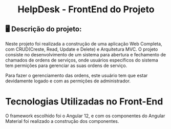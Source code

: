 <h1 align="center">HelpDesk - FrontEnd do Projeto</h1>

## 🖥️ Descrição do projeto:
 
 Neste projeto foi realizada a construção de uma aplicação Web Completa, com CRUD(Creste, Read, Update e Delete) e Arquitetura MVC.
 O projeto consiste no desenvolvimento de um sistema para abertura e fechamento de chamados de ordens de serviços, onde usuários específicos do sistema tem permições para gerenciar as suas ordens de serviço.


 Para fazer o gerenciamento das ordens, este usuário tem que estar devidamente logado e com as permições de administrador.

# Tecnologias Utilizadas no Front-End

O framework escolhido foi o Angular 12, e com os componentes do Angular Material foi realizado a construção dos componentes.